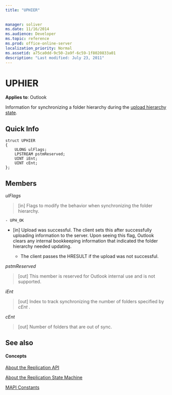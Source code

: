 ```yaml
---
title: "UPHIER"
 
 
manager: soliver
ms.date: 11/16/2014
ms.audience: Developer
ms.topic: reference
ms.prod: office-online-server
localization_priority: Normal
ms.assetid: a75ca0dd-9c50-2a9f-6c59-1f8020833a01
description: "Last modified: July 23, 2011"
---
```


# UPHIER

  
  
**Applies to**: Outlook 
  
Information for synchronizing a folder hierarchy during the [upload hierarchy state](upload-hierarchy-state.md).
  
## Quick Info

```
struct UPHIER 
{ 
    ULONG ulFlags; 
    LPSTREAM pstmReserved; 
    UINT iEnt; 
    UINT cEnt; 
};
```

## Members

 _ulFlags_
  
> [in] Flags to modify the behavior when synchronizing the folder hierarchy.
    
    - UPH_OK
    
  - [in] Upload was successful. The client sets this after successfully uploading information to the server. Upon seeing this flag, Outlook clears any internal bookkeeping information that indicated the folder hierarchy needed updating. 
    
    - The client passes the HRESULT if the upload was not successful.
    
 _pstmReserved_
  
> [out] This member is reserved for Outlook internal use and is not supported.
    
 _iEnt_
  
> [out] Index to track synchronizing the number of folders specified by  *cEnt*  . 
    
 _cEnt_
  
> [out] Number of folders that are out of sync.
    
## See also

#### Concepts

[About the Replication API](about-the-replication-api.md)
  
[About the Replication State Machine](about-the-replication-state-machine.md)
  
[MAPI Constants](mapi-constants.md)


